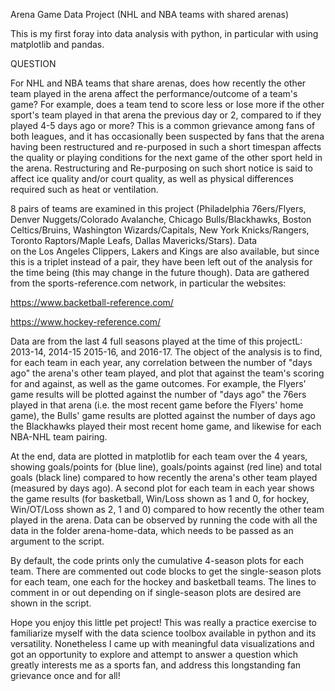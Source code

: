 Arena Game Data Project (NHL and NBA teams with shared arenas)

This is my first foray into data analysis with python, in particular with using matplotlib and pandas.

QUESTION

For NHL and NBA teams that share arenas, does how recently the other team played in the arena affect the performance/outcome of 
a team's game? For example, does a team tend to score less or lose more if the other sport's team played in that arena the previous day or 
2, compared to if they played 4-5 days ago or more? This is a common grievance among fans of both leagues, and it has occasionally been 
suspected by fans that the arena having been restructured and re-purposed in such a short timespan affects the quality or playing 
conditions for the next game of the other sport held in the arena. Restructuring and Re-purposing on such short notice is said to affect ice quality and/or court quality, as well as physical differences required such as heat or ventilation.

8 pairs of teams are examined in this project (Philadelphia 76ers/Flyers, Denver Nuggets/Colorado Avalanche, Chicago Bulls/Blackhawks,
Boston Celtics/Bruins, Washington Wizards/Capitals, New York Knicks/Rangers, Toronto Raptors/Maple Leafs, Dallas Mavericks/Stars). Data  
on the Los Angeles Clippers, Lakers and Kings are also available, but since this is a triplet instead of a pair, they have been left out of
the analysis for the time being (this may change in the future though). Data are gathered from the sports-reference.com network, in 
particular the websites:

https://www.backetball-reference.com/

https://www.hockey-reference.com/

Data are from the last 4 full seasons played at the time of this projectL: 2013-14, 2014-15 2015-16, and 2016-17. The object of the 
analysis is to find, for each team in each year, any correlation between the number of "days ago" the arena's other team played, and plot 
that against the team's scoring for and against, as well as the game outcomes. For example, the Flyers' game results will be plotted 
against the number of "days ago" the 76ers played in that arena (i.e. the most recent game before the Flyers' home game), the Bulls' game 
results are plotted against the number of days ago the Blackhawks played their most recent home game, and likewise for each NBA-NHL team 
pairing. 

At the end, data are plotted in matplotlib for each team over the 4 years, showing goals/points for (blue line), goals/points against (red 
line) and total goals (black line) compared to how recently the arena's other team played (measured by days ago). A second plot for each 
team in each year shows the game results (for basketball, Win/Loss shown as 1 and 0, for hockey, Win/OT/Loss shown as 2, 1 and 0) 
compared to how recently the other team played in the arena. Data can be observed by running the code with all the data in the folder 
arena-home-data, which needs to be passed as an argument to the script.

By default, the code prints only the cumulative 4-season plots for each team. There are commented out code blocks to get the single-season 
plots for each team, one each for the hockey and basketball teams. The lines to comment in or out depending on if single-season plots are 
desired are shown in the script.

Hope you enjoy this little pet project! This was really a practice exercise to familiarize myself with the data science toolbox available 
in python and its versatility. Nonetheless I came up with meaningful data visualizations and got an opportunity to explore and attempt to 
answer a question which greatly interests me as a sports fan, and address this longstanding fan grievance once and for all!